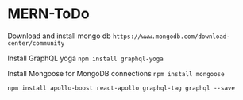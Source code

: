 # MERN-ToDo

Download and install mongo db
```https://www.mongodb.com/download-center/community```

Install GraphQL yoga
```npm install graphql-yoga```

Install Mongoose for MongoDB connections
```npm install mongoose```

``npm install apollo-boost react-apollo graphql-tag graphql --save``